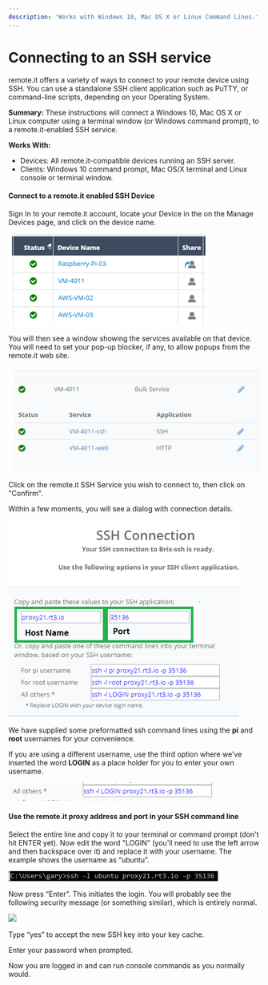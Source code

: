 ```yaml
---
description: 'Works with Windows 10, Mac OS X or Linux Command Lines.'
---
```


# Connecting to an SSH service

remote.it offers a variety of ways to connect to your remote device using SSH.  You can use a standalone SSH client application such as PuTTY, or command-line scripts, depending on your Operating System.

**Summary:** These instructions will connect a Windows 10, Mac OS X or Linux computer using a terminal window \(or Windows command prompt\), to a remote.it-enabled SSH service.

**Works With:**

* Devices: All remote.it-compatible devices running an SSH server.
* Clients: Windows 10 command prompt, Mac OS/X terminal and Linux console or terminal window.

#### Connect to a remote.it enabled SSH Device

Sign In to your remote.it account, locate your Device in the on the Manage Devices page, and click on the device name.  

![](../../../.gitbook/assets/image%20%28122%29.png)

You will then see a window showing the services available on that device.  You will need to set your pop-up blocker, if any, to allow popups from the remote.it web site.

![](../../../.gitbook/assets/image%20%2892%29.png)

Click on the remote.it SSH Service you wish to connect to, then click on "Confirm".  

Within a few moments, you will see a dialog with connection details.

![](../../../.gitbook/assets/image%20%2812%29.png)

We have supplied some preformatted ssh command lines using the **pi** and **root** usernames for your convenience.

If you are using a different username, use the third option where we’ve inserted the word **LOGIN** as a place holder for you to enter your own username. 

![](../../../.gitbook/assets/image%20%283%29.png)

#### Use the remote.it proxy address and port in your SSH command line

Select the entire line and copy it to your terminal or command prompt \(don't hit ENTER yet\).  Now edit the word "LOGIN" \(you'll need to use the left arrow and then backspace over it\) and replace it with your username.  The example shows the username as “ubuntu”. 

![](../../../.gitbook/assets/image%20%2856%29.png)

Now press “Enter”.  This initiates the login. You will probably see the following security message \(or something similar\), which is entirely normal.  

![](https://remot3it.zendesk.com/hc/article_attachments/360016016051/mceclip0.png)

Type “yes” to accept the new SSH key into your key cache.

Enter your password when prompted.

Now you are logged in and can run console commands as you normally would.


